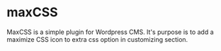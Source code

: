 # maxCSS
MaxCSS is a simple plugin for Wordpress CMS. It's purpose is to add a maximize CSS icon to extra css option in customizing section.
